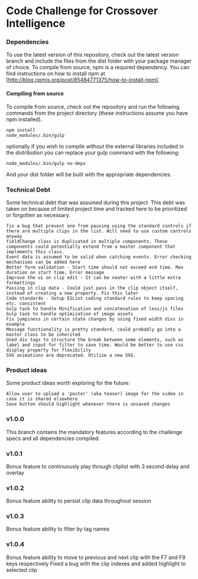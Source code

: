 # Code Challenge for Crossover Intelligence

### Dependencies
To use the latest version of this repository, check out the latest version branch and include the files from the dist folder with your package manager of choice. To compile from source, npm is a required dependency. You can find instructions on how to install npm at [http://blog.npmjs.org/post/85484771375/how-to-install-npm].

#### Compiling from source

To compile from source, check out the repository and run the following commands from the project directory (these instructions assume you have npm installed). 

```
npm install
node_modules/.bin/gulp
```

optionally if you wish to compile without the external libraries included in the distribution you can replace your gulp command with the following:

```
node_modules/.bin/gulp no-deps
```

And your dist folder will be built with the appropriate dependencies.

### Technical Debt

Some technical debt that was assumed during this project. This debt was taken on because of limited project time and tracked here to be prioritized or forgotten as necessary.

```
fix a bug that prevent one from pausing using the standard controls if there are multiple clips in the list. Will need to use custom controls anyway
fieldChange class is duplicated in multiple components. These components could potentially extend from a master component that implements this class.
Event data is assumed to be valid when catching events. Error checking mechanisms can be added here
Better form validation - Start time should not exceed end time. Max duration on start time. Error message
Improve the ui on clip edit - It can be neater with a little extra formattings
Passing in clip data - Could just pass in the clip object itself, instead of creating a new property. Fix this later
Code standards - Setup ESLint coding standard rules to keep spacing etc. consistent
Gulp task to handle Minification and concatenation of less/js files 
Gulp task to handle optimization of image assets
Fix jumpiness in certain state changes by using fixed width divs in example
Message functionality is pretty standard, could probably go into a master class to be inherited
Used div tags to structure the break between some elements, such as label and input for filter to save time. Would be better to use css display property for flexibility 
SVG animations are deprecated. Utilize a new SVG.
```

### Product ideas

Some product ideas worth exploring for the future:

```
Allow user to upload a 'poster' (aka teaser) image for the video in case it is shared elsewhere
Save button should highlight whenever there is unsaved changes
```

### v1.0.0

This branch contains the mandatory features according to the challenge specs and all dependencies compiled.

### v1.0.1

Bonus feature to continuously play through cliplist with 3 second delay and overlay

### v1.0.2

Bonus feature ability to persist clip data throughout session

### v1.0.3

Bonus feature ability to filter by tag names

### v1.0.4

Bonus feature ability to move to previous and next clip with the F7 and F9 keys respectively
Fixed a bug with the clip indexes and added highlight to selected clip
